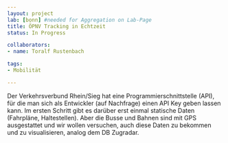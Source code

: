 ```yaml
---
layout: project
lab: [bonn] #needed for Aggregation on Lab-Page
title: ÖPNV Tracking in Echtzeit
status: In Progress

collaborators:
- name: Toralf Rustenbach

tags:
- Mobilität

---
```


Der Verkehrsverbund Rhein/Sieg hat eine Programmierschnittstelle (API), für die man sich als Entwickler (auf Nachfrage) einen API Key geben lassen kann.
Im ersten Schritt gibt es darüber erst einmal statische Daten (Fahrpläne, Haltestellen). Aber die Busse und Bahnen sind mit GPS ausgestattet und wir wollen versuchen, auch diese Daten zu bekommen und zu visualisieren, analog dem DB Zugradar.
